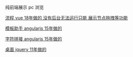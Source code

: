  
纯前端展示 pc 浏览


[流程 vue 18年做的 没有后台无法运行只能 展示节点拖拽等功能](./flow/index.html) 

[模板助手 angularjs 15年做的](./temp/t.html)

[字符拼接 angularjs 15年做的](./temp/a.html) 

[桌面 jquery 11年做的](./desktop/index.html)
